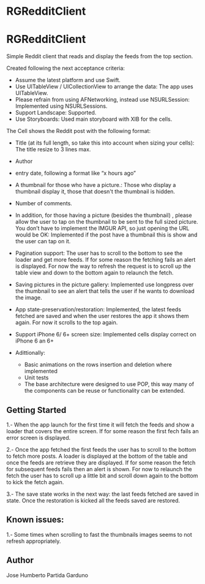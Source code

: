 # RGRedditClient

# RGRedditClient

Simple Reddit client that reads and display the feeds from the top section.

Created following the next acceptance criteria:
- Assume the latest platform and use Swift.
- Use UITableView / UICollectionView to arrange the data:  The app uses UITableView.
- Please refrain from using AFNetworking, instead use NSURLSession: Implemented using NSURLSessions.
- Support Landscape: Supported.
- Use Storyboards: Used main storyboard with XIB for the cells.

The Cell shows the Reddit post with the following format:

- Title (at its full length, so take this into account when sizing your cells): The title resize to 3 lines max.
- Author
- entry date, following a format like “x hours ago”
- A thumbnail for those who have a picture.: Those who display a thumbnail display it, those that doesn't the thumbnail is hidden.
- Number of comments.
- In addition, for those having a picture (besides the thumbnail) , please allow the user to tap on the thumbnail to be sent to the full sized picture.
You don’t have to implement the IMGUR API, so just opening the URL would be OK: Implemented if the post have a thumbnail this is show and the user can tap on it.
- Pagination support: The user has to scroll to the bottom to see the loader and get more feeds. If for some reason the fetching fails an alert is displayed. For now the way to refresh the request 
is to scroll up the table view and down to the bottom again to relaunch the fetch.
- Saving pictures in the picture gallery: Implemented use longpress over the thumbnail to see an alert that tells the user if he wants to download the image.
- App state-preservation/restoration: Implemented, the latest feeds fetched are saved and when the user restores the app it shows them again. For now it scrolls to the top again.
- Support iPhone 6/ 6+ screen size: Implemented cells display correct on iPhone 6 an 6+

- Adittionally: 
  - Basic animations on the rows insertion and deletion where implemented
  - Unit tests
  - The base architecture were designed to use POP, this way many of the components can be reuse or functionality can be extended.

## Getting Started

1.- When the app launch for the first time it will fetch the feeds and show a loader that covers the entire screen. If for some reason the first fech fails
an error screen is displayed. 

2.- Once the app fetched the first feeds the user has to scroll to the bottom to fetch more posts. A loader is displayed at the bottom of the table and once the feeds are retrieve
they are displayed. If for some reason the fetch for subsequent feeds fails then an alert is shown. For now to relaunch the fetch the user has to scroll up a little bit and scroll down again
to the bottom to kick the fetch again.

3.- The save state works in the next way: the last feeds fetched are saved in state. Once the restoration is kicked all the feeds saved are restored.

## Known issues:

1.- Some times when scrolling to fast the thumbnails images seems to not refresh appropriately. 


## Author

Jose Humberto Partida Garduno
